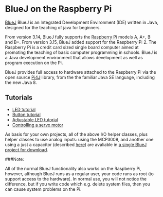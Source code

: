 # BlueJ on the Raspberry Pi

[BlueJ](http://bluej.org/) BlueJ is an Integrated Development Environment (IDE) written in Java, designed for the teaching of java for beginners.

From version 3.14, BlueJ fully supports the [Raspberry Pi](http://www.raspberrypi.org) models A, A+, B and B+. From version 3.15, BlueJ added support for the Raspberry Pi 2. The Raspberry Pi is a credit card sized single board computer aimed at promoting the teaching of basic computer programming in schools. BlueJ is a Java development environment that allows development as well as program execution on the Pi.

BlueJ provides full access to hardware attached to the Raspberry Pi via the open source [Pi4J](http://www.pi4j.com) library, from the the familiar Java SE language, including the new Java 8. 

## Tutorials

* [LED tutorial](http://bluej.org/raspberrypi/led.html)
* [Button tutorial](http://bluej.org/raspberrypi/button.html)
* [Adjustable LED tutorial](http://bluej.org/raspberrypi/PWMLed.html)
* [Controlling a servo motor](http://bluej.org/raspberrypi/ServoMotor.html)

As basis for your own projects, all of the above I/O helper classes, plus helper classes to use analog inputs: using the MCP3008, and another one using a just a capacitor (described [here](http://www.raspberrypi-spy.co.uk/2012/08/reading-analogue-sensors-with-one-gpio-pin/)) are avaliable in [a single BlueJ project for download](http://bluej.org/raspberrypi/projects/AllComponents.zip).

###Note:

All of the normal BlueJ functionality also works on the Raspberry Pi, however, although BlueJ runs as a regular user, your code runs as root (to support access to the hardware). In normal use, you will not notice the difference, but if you write code which e.g. delete system files, then you can cause system problems on the Pi.
